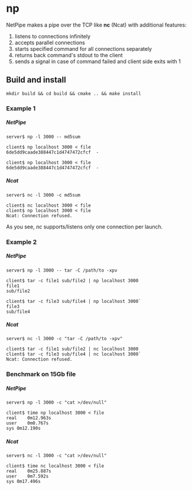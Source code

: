 # np

NetPipe makes a pipe over the TCP like **nc** (Ncat) with additional features:
1. listens to connections infinitely
1. accepts parallel connections
1. starts specified command for all connections separately
1. returns back command's stdout to the client
1. sends a signal in case of command failed and client side exits with 1

## Build and install

```
mkdir build && cd build && cmake .. && make install
```

### Example 1
##### NetPipe
```
server$ np -l 3000 -- md5sum

client$ np localhost 3000 < file
6de5dd9caade388447c1d4747472cfcf  -

client$ np localhost 3000 < file
6de5dd9caade388447c1d4747472cfcf  -
```
##### Ncat
```
server$ nc -l 3000 -c md5sum

client$ nc localhost 3000 < file
client$ np localhost 3000 < file
Ncat: Connection refused.
```
As you see, *nc* supports/listens only one connection per launch.

### Example 2
##### NetPipe
```
server$ np -l 3000 -- tar -C /path/to -xpv

client$ tar -c file1 sub/file2 | np localhost 3000
file1
sub/file2

client$ tar -c file3 sub/file4 | np localhost 3000`
file3
sub/file4
```
##### Ncat
```
server$ nc -l 3000 -c "tar -C /path/to -xpv"

client$ tar -c file1 sub/file2 | nc localhost 3000
client$ tar -c file3 sub/file4 | nc localhost 3000`
Ncat: Connection refused.
```

### Benchmark on 15Gb file
##### NetPipe
```
server$ np -l 3000 -c "cat >/dev/null"

client$ time np localhost 3000 < file
real	0m12.963s
user	0m0.767s
sys	0m12.190s
```
##### Ncat
```
server$ nc -l 3000 -c "cat >/dev/null"

client$ time nc localhost 3000 < file
real	0m25.887s
user	0m7.592s
sys	0m17.496s
```

